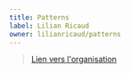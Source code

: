 ```yaml
---
title: Patterns
label: Lilian Ricaud
owner: lilianricaud/patterns
---
```


> [Lien vers l'organisation](http://www.lilianricaud.com/)

